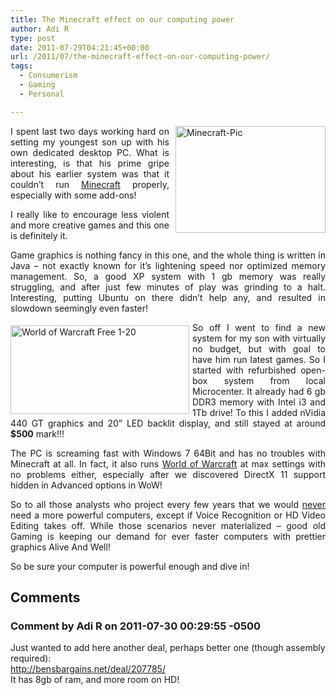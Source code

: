 ```yaml
---
title: The Minecraft effect on our computing power
author: Adi R
type: post
date: 2011-07-29T04:21:45+00:00
url: /2011/07/the-minecraft-effect-on-our-computing-power/
tags:
  - Consumerism
  - Gaming
  - Personal

---
```

<p align="justify">
  <a href="https://i2.wp.com/www.adir1.com/uploads/2011/07/Minecraft-Pic.jpg"><img style="background-image: none; border-right-width: 0px; margin: 0px 0px 5px 10px; padding-left: 0px; padding-right: 0px; display: inline; float: right; border-top-width: 0px; border-bottom-width: 0px; border-left-width: 0px; padding-top: 0px" title="Minecraft-Pic" border="0" alt="Minecraft-Pic" align="right" src="https://i0.wp.com/www.adir1.com/uploads/2011/07/Minecraft-Pic_thumb.jpg?resize=240%2C171" width="240" height="171" data-recalc-dims="1" /></a>I spent last two days working hard on setting my youngest son up with his own dedicated desktop PC. What is interesting, is that his prime gripe about his earlier system was that it couldn’t run <a href="http://minecraft.net" target="_blank">Minecraft</a> properly, especially with some add-ons!
</p>

<p align="justify">
  I really like to encourage less violent and more creative games and this one is definitely it.
</p>

<p align="justify">
  Game graphics is nothing fancy in this one, and the whole thing is written in Java &#8211; not exactly known for it’s lightening speed nor optimized memory management. So, a good XP system with 1 gb memory was really struggling, and after just few minutes of play was grinding to a halt. Interesting, putting Ubuntu on there didn’t help any, and resulted in slowdown seemingly even faster!
</p>

<p align="justify">
  <a href="http://www.worldofwarcraft.com"><img style="background-image: none; border-bottom: 0px; border-left: 0px; margin: 5px 5px 5px 0px; padding-left: 0px; padding-right: 0px; display: inline; float: left; border-top: 0px; border-right: 0px; padding-top: 0px" title="World of Warcraft Free 1-20" border="0" alt="World of Warcraft Free 1-20" align="left" src="https://i0.wp.com/www.adir1.com/uploads/2011/07/World-of-Warcraft-Free-1-20.jpg?resize=286%2C142" width="286" height="142" data-recalc-dims="1" /></a>So off I went to find a new system for my son with virtually no budget, but with goal to have him run latest games. So I started with refurbished open-box system from local Microcenter. It already had 6 gb DDR3 memory with Intel i3 and 1Tb drive! To this I added nVidia 440 GT graphics and 20” LED backlit display, and still stayed at around <strong>$500</strong> mark!!!
</p>

<p align="justify">
  The PC is screaming fast with Windows 7 64Bit and has no troubles with Minecraft at all. In fact, it also runs <a title="World of Warcraft - Now Free Trial to Level 20" href="http://www.worldofwarcraft.com" target="_blank">World of Warcraft</a> at max settings with no problems either, especially after we discovered DirectX 11 support hidden in Advanced options in WoW!
</p>

<p align="justify">
  So to all those analysts who project every few years that we would <u>never</u> need a more powerful computers, except if Voice Recognition or HD Video Editing takes off. While those scenarios never materialized &#8211; good old Gaming is keeping our demand for ever faster computers with prettier graphics Alive And Well!
</p>

<p align="justify">
  So be sure your computer is powerful enough and dive in!
</p>

## Comments

### Comment by Adi R on 2011-07-30 00:29:55 -0500
Just wanted to add here another deal, perhaps better one (though assembly required):  
<a href="http://bensbargains.net/deal/207785/" rel="nofollow ugc">http://bensbargains.net/deal/207785/</a>  
It has 8gb of ram, and more room on HD!